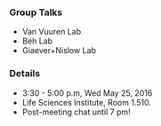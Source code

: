 ### Group Talks

* Van Vuuren Lab
* Beh Lab
* Giaever+Nislow Lab

### Details
- 3:30 - 5:00 p.m, Wed May 25, 2016
- Life Sciences Institute, Room 1.510.
- Post-meeting chat until 7 pm!
